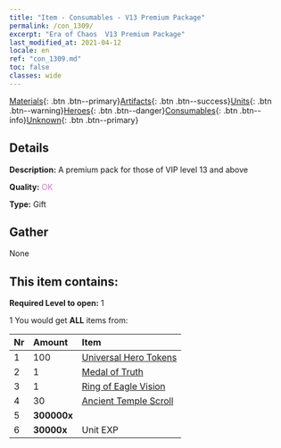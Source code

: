 ```yaml
---
title: "Item - Consumables - V13 Premium Package"
permalink: /con_1309/
excerpt: "Era of Chaos  V13 Premium Package"
last_modified_at: 2021-04-12
locale: en
ref: "con_1309.md"
toc: false
classes: wide
---
```

 [Materials](/){: .btn .btn--primary}[Artifacts](/Artifacts/){: .btn .btn--success}[Units](/Units/){: .btn .btn--warning}[Heroes](/Heroes/){: .btn .btn--danger}[Consumables](/Consumables/){: .btn .btn--info}[Unknown](/Unknown/){: .btn .btn--primary}

## Details
 **Description:** A premium pack for those of VIP level 13 and above

 **Quality:** <span style="color: #DA70D6">OK</span>

 **Type:** Gift

## Gather

  None

## This item contains:

 **Required Level to open:** 1

 1 You would get **ALL** items  from:

  | Nr | Amount |     Item    |
  |:---|:-------|:------------|
  | 1 | 100 | [Universal Hero Tokens](/Items/her_358/) | 
  | 2 | 1 | [Medal of Truth](/Items/art_134/) | 
  | 3 | 1 | [Ring of Eagle Vision](/Items/art_135/) | 
  | 4 | 30 | [Ancient Temple Scroll](/Items/con_697/) | 
  | 5 |  **300000x** | <i class="fas fa-coins"/> |  | 
  | 6 |  **30000x** | Unit EXP |  | 
